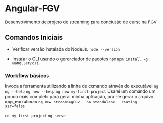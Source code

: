 # Angular-FGV
Desenvolvimento de projeto de streaming para conclusão de curso na FGV

## Comandos Iniciais
- Verificar versão instalada do NodeJs.
``` node --version ```

- Instalar o CLI usando o gerenciador de pacotes  ``` npm ``` 
``` npm install -g @angular/cli ```

### Workflow básicos
Invoca a ferramenta utilizando a linha de comando através do executável ``` ng ```
``` ng --help ```
``` ng new --help ```
``` ng new my-first-project ```
Usarei um comando um pouco mais completo para gerar minha aplicação, pra ele gerar o arquivo app_modules.ts
``` ng new streamingFGV --no-standalone --routing --ssr=false ```

``` cd my-first-project ```
``` ng serve ```

